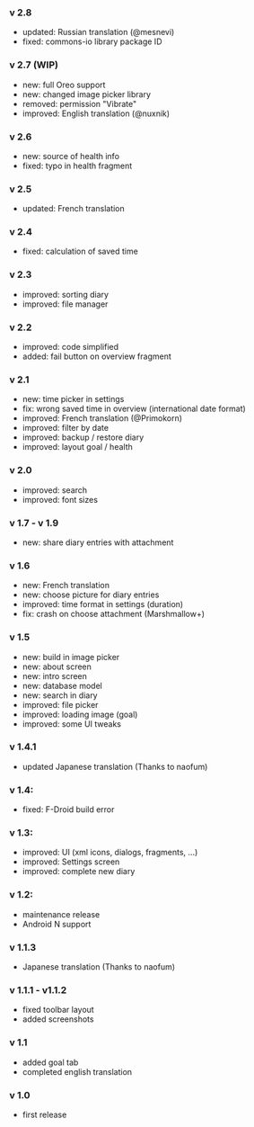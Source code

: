 ### v 2.8
- updated: Russian translation (@mesnevi)
- fixed: commons-io library package ID

### v 2.7 (WIP)
- new: full Oreo support
- new: changed image picker library
- removed: permission "Vibrate"
- improved: English translation (@nuxnik)

### v 2.6
- new: source of health info
- fixed: typo in health fragment

### v 2.5
- updated: French translation

### v 2.4
- fixed: calculation of saved time

### v 2.3
- improved: sorting diary
- improved: file manager

### v 2.2
- improved: code simplified
- added: fail button on overview fragment

### v 2.1
- new: time picker in settings
- fix: wrong saved time in overview (international date format)
- improved: French translation (@Primokorn)
- improved: filter by date
- improved: backup / restore diary
- improved: layout goal / health

### v 2.0
- improved: search
- improved: font sizes

### v 1.7 - v 1.9
- new: share diary entries with attachment

### v 1.6
- new: French translation
- new: choose picture for diary entries
- improved: time format in settings (duration)
- fix: crash on choose attachment (Marshmallow+)

### v 1.5
- new: build in image picker
- new: about screen
- new: intro screen
- new: database model
- new: search in diary
- improved: file picker
- improved: loading image (goal)
- improved: some UI tweaks

### v 1.4.1
- updated Japanese translation (Thanks to naofum)

### v 1.4:
- fixed: F-Droid build error

### v 1.3:
- improved: UI (xml icons, dialogs, fragments, ...)
- improved: Settings screen
- improved: complete new diary

### v 1.2:
- maintenance release
- Android N support

### v 1.1.3
- Japanese translation (Thanks to naofum)

### v 1.1.1 - v1.1.2
- fixed toolbar layout
- added screenshots

### v 1.1
- added goal tab
- completed english translation

### v 1.0
- first release
